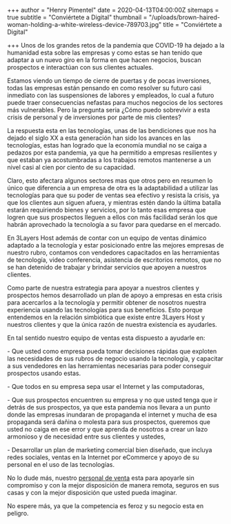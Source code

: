 +++
author = "Henry Pimentel"
date = 2020-04-13T04:00:00Z
sitemaps = true
subtitle = "Conviértete a Digital"
thumbnail = "/uploads/brown-haired-woman-holding-a-white-wireless-device-789703.jpg"
title = "Conviértete a Digital"

+++
Unos de los grandes retos de la pandemia que COVID-19 ha dejado a la humanidad esta sobre las empresas y como estas se han tenido que adaptar a un nuevo giro en la forma en que hacen negocios, buscan prospectos e interactúan con sus clientes actuales.

Estamos viendo un tiempo de cierre de puertas y de pocas inversiones, todas las empresas están pensando en como resolver su futuro casi inmediato con las suspensiones de labores y empleados, lo cual a futuro puede traer consecuencias nefastas para muchos negocios de los sectores más vulnerables. Pero la pregunta seria ¿Cómo puedo sobrevivir a esta crisis de personal y de inversiones por parte de mis clientes?

La respuesta esta en las tecnologías, unas de las bendiciones que nos ha dejado el siglo XX a esta generación han sido los avances en las tecnologías, estas han logrado que la economía mundial no se caiga a pedazos por esta pandemia, ya que ha permitido a empresas resilientes y que estaban ya acostumbradas a los trabajos remotos mantenerse a un nivel casi al cien por ciento de su capacidad.

Claro, esto afectara algunos sectores mas que otros pero en resumen lo único que diferencia a un empresa de otra es la adaptabilidad a utilizar las tecnologías para que su poder de ventas sea efectivo y resista la crisis, ya que los clientes aun siguen afuera, y mientras estén dando la última batalla estarán requiriendo bienes y servicios, por lo tanto esas empresa que logren que sus prospectos lleguen a ellos con más facilidad serán los que habrán aprovechado la tecnología a su favor para quedarse en el mercado.

En 3Layers Host además de contar con un equipo de ventas dinámico adaptado a la tecnología y estar posicionado entre las mejores empresas de nuestro rubro, contamos con vendedores capacitados en las herramientas de tecnología, video conferencia, asistencia de escritorios remotos, que no se han detenido de trabajar y brindar servicios que apoyen a nuestros clientes.

Como parte de nuestra estrategia para apoyar a nuestros clientes y prospectos hemos desarrollado un plan de apoyo a empresas en esta crisis para acercarlos a la tecnología y permitir obtener de nosotros nuestra experiencia usando las tecnologías para sus beneficios. Esto porque entendemos en la relación simbiótica que existe entre 3Layers Host y nuestros clientes y que la única razón de nuestra existencia es ayudarles.

En tal sentido nuestro equipo de ventas esta dispuesto a ayudarle en:

\-	Que usted como empresa pueda tomar decisiones rápidas que exploten las necesidades de sus rubros de negocio usando la tecnología, y capacitar a sus vendedores en las herramientas necesarias para poder conseguir prospectos usando estas.

\-	Que todos en su empresa sepa usar el Internet y las computadoras,

\-	Que sus prospectos encuentren su empresa y no que usted tenga que ir detrás de sus prospectos, ya que esta pandemia nos llevara a un punto donde las empresas inundaran de propaganda el internet y mucha de esa propaganda será dañina o molesta para sus prospectos, queremos que usted no caiga en ese error y que aprenda de nosotros a crear un lazo armonioso y de necesidad entre sus clientes y ustedes,

\-	Desarrollar un plan de marketing comercial bien diseñado, que incluya redes sociales, ventas en la Internet por eCommerce y apoyo de su personal en el uso de las tecnologías.

No lo dude más, nuestro [personal de venta](https://3layers.host/contact/) esta para apoyarle sin compromiso y con la mejor disposición de manera remota, seguros en sus casas y con la mejor disposición que usted pueda imaginar.

No espere más, ya que la competencia es feroz y su negocio esta en peligro.